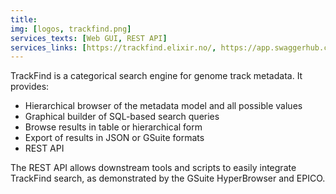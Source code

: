 ```yaml
---
title: 
img: [logos, trackfind.png]
services_texts: [Web GUI, REST API]
services_links: [https://trackfind.elixir.no/, https://app.swaggerhub.com/apis-docs/FAIRtracks/TrackFind/1.0.0]
---
```

TrackFind is a categorical search engine for genome track metadata. It provides:

- Hierarchical browser of the metadata model and all possible values
- Graphical builder of SQL-based search queries 
- Browse results in table or hierarchical form
- Export of results in JSON or GSuite formats
- REST API

The REST API allows downstream tools and scripts to easily integrate TrackFind search, as demonstrated by the 
GSuite HyperBrowser and EPICO.
